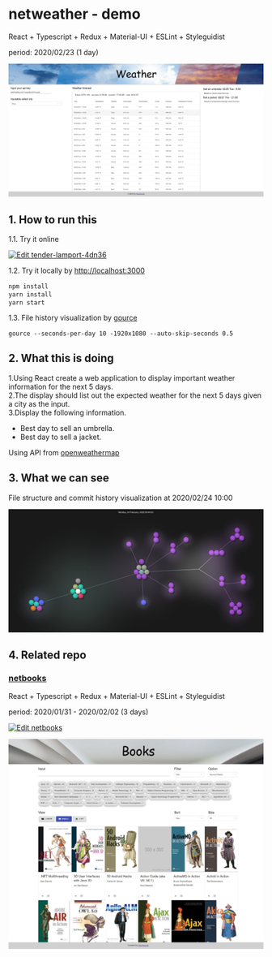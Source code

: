 # netweather - demo

React + Typescript + Redux + Material-UI + ESLint + Styleguidist

period: 2020/02/23 (1 day)  

![main view](https://github.com/ibarapascal/netweather/blob/master/src/temp/screenshot-01.jpg)

## 1. How to run this  

1.1. Try it online

[![Edit tender-lamport-4dn36](https://codesandbox.io/static/img/play-codesandbox.svg)](https://codesandbox.io/s/tender-lamport-4dn36?fontsize=14&hidenavigation=1&theme=dark)

1.2. Try it locally by [http://localhost:3000](http://localhost:3000)

```shell
npm install
yarn install
yarn start
```

1.3. File history visualization by [gource](https://github.com/acaudwell/Gource)  

```shell
gource --seconds-per-day 10 -1920x1080 --auto-skip-seconds 0.5
```

## 2. What this is doing  

1.Using React create a web application to display important weather information for the next 5 days.  
2.The display should list out the expected weather for the next 5 days given a city as the input.  
3.Display the following information.  

- Best day to sell an umbrella.  
- Best day to sell a jacket.  

Using API from [openweathermap](https://openweathermap.org/forecast5)

## 3. What we can see

File structure and commit history visualization at 2020/02/24 10:00

![2020/02/24 10:00](https://github.com/ibarapascal/netweather/blob/master/src/temp/screenshot-file-structure.jpg)

## 4. Related repo

### [netbooks](https://github.com/ibarapascal/netbooks)

React + Typescript + Redux + Material-UI + ESLint + Styleguidist

period: 2020/01/31 - 2020/02/02 (3 days)  

[![Edit netbooks](https://codesandbox.io/static/img/play-codesandbox.svg)](https://codesandbox.io/s/github/ibarapascal/netbooks/tree/master/?fontsize=14&hidenavigation=1&theme=dark)

![main view](https://github.com/ibarapascal/netbooks/blob/master/src/temp/screenshot-main-view-20200202162746.jpg)